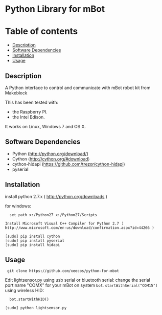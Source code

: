 # Python Library for mBot
Table of contents
=================

  * [Description](#description)
  * [Software Dependencies](#software-dependencies)
  * [Installation](#installation)
  * [Usage](#usage)

Description
-----------
A Python interface to control and communicate with mBot robot kit from Makeblock

This has been tested with:

* the Raspberry PI.
* the Intel Edison.

It works on Linux, Windows 7 and OS X.

Software Dependencies
---------------------

* Python (http://python.org/download/)
* Cython (http://cython.org/#download)
* cython-hidapi (https://github.com/trezor/cython-hidapi)
* pyserial

Installation
-------

install python 2.7.x ( http://python.org/downloads )

  for windows: 
  ```
    set path x:/Python27 x:/Python27/Scripts
  ```
    Install Microsoft Visual C++ Compiler for Python 2.7 ( http://www.microsoft.com/en-us/download/confirmation.aspx?id=44266 )
  ```
  [sudo] pip install cython
  [sudo] pip install pyserial
  [sudo] pip install hidapi
  ```
Usage
-----------------
 ```
  git clone https://github.com/xeecos/python-for-mbot
 ```
 Edit lightsensor.py
  using usb serial or bluetooth serial:
    change the serial port name "COMX" for your mBot on system
    ```
    bot.startWithSerial("COM15")
    ```
  using wireless HID:
  ```
    bot.startWithHID()
  ```
  ```
  [sudo] python lightsensor.py
  ```
